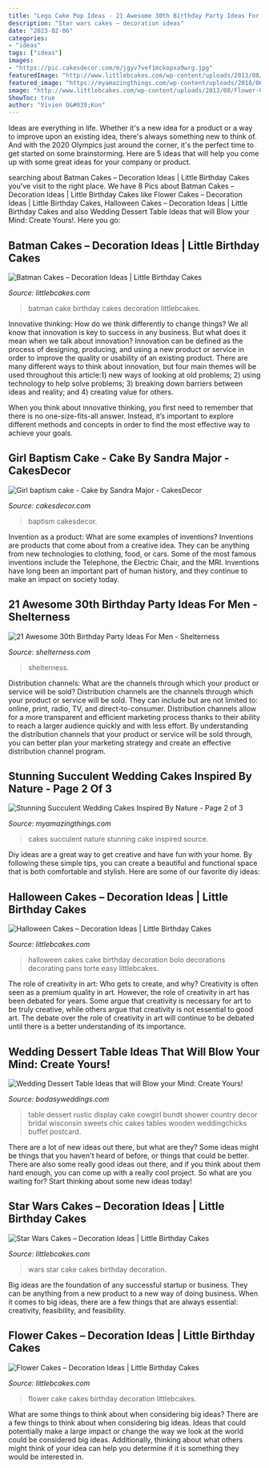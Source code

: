 ```yaml
---
title: "Lego Cake Pop Ideas - 21 Awesome 30th Birthday Party Ideas For Men"
description: "Star wars cakes – decoration ideas"
date: "2023-02-06"
categories:
- "ideas"
tags: ["ideas"]
images:
- "https://pic.cakesdecor.com/m/jgyv7vef1mckopxa9wrg.jpg"
featuredImage: "http://www.littlebcakes.com/wp-content/uploads/2013/08/Flower-Cake-Ideas.jpg"
featured_image: "https://myamazingthings.com/wp-content/uploads/2018/06/succulent-wedding-cake-7-.jpg"
image: "http://www.littlebcakes.com/wp-content/uploads/2013/08/Flower-Cake-Ideas.jpg"
ShowToc: true
author: "Vivien O&#039;Kon"
---
```



Ideas are everything in life. Whether it's a new idea for a product or a way to improve upon an existing idea, there's always something new to think of. And with the 2020 Olympics just around the corner, it's the perfect time to get started on some brainstorming. Here are 5 ideas that will help you come up with some great ideas for your company or product.

	

		
searching about Batman Cakes – Decoration Ideas | Little Birthday Cakes you've visit to the right place. We have 8 Pics about Batman Cakes – Decoration Ideas | Little Birthday Cakes like Flower Cakes – Decoration Ideas | Little Birthday Cakes, Halloween Cakes – Decoration Ideas | Little Birthday Cakes and also Wedding Dessert Table Ideas that will Blow your Mind: Create Yours!. Here you go:
		
    
## Batman Cakes – Decoration Ideas | Little Birthday Cakes

<img loading=lazy src="http://www.littlebcakes.com/wp-content/uploads/2013/08/Batman-Cake-Photos.jpg" onerror="this.onerror=null;this.src='https://tse2.mm.bing.net/th?id=OIP.7QavDbHFobDWf65mu_DZmQHaHs&amp;pid=15.1';" alt="Batman Cakes – Decoration Ideas | Little Birthday Cakes">

_Source: littlebcakes.com_

>batman cake birthday cakes decoration littlebcakes. 

	

Innovative thinking: How do we think differently to change things?
We all know that innovation is key to success in any business. But what does it mean when we talk about innovation?
Innovation can be defined as the process of designing, producing, and using a new product or service in order to improve the quality or usability of an existing product. There are many different ways to think about innovation, but four main themes will be used throughout this article:1) new ways of looking at old problems; 2) using technology to help solve problems; 3) breaking down barriers between ideas and reality; and 4) creating value for others. 

When you think about innovative thinking, you first need to remember that there is no one-size-fits-all answer. Instead, it’s important to explore different methods and concepts in order to find the most effective way to achieve your goals.

    
## Girl Baptism Cake - Cake By Sandra Major - CakesDecor

<img loading=lazy src="https://pic.cakesdecor.com/m/jgyv7vef1mckopxa9wrg.jpg" onerror="this.onerror=null;this.src='https://tse4.mm.bing.net/th?id=OIP.oCNy6VlNYmZyTSnKhjDR-AHaJP&amp;pid=15.1';" alt="Girl baptism cake - Cake by Sandra Major - CakesDecor">

_Source: cakesdecor.com_

>baptism cakesdecor. 

	

Invention as a product: What are some examples of inventions?
Inventions are products that come about from a creative idea. They can be anything from new technologies to clothing, food, or cars. Some of the most famous inventions include the Telephone, the Electric Chair, and the MRI. Inventions have long been an important part of human history, and they continue to make an impact on society today.

    
## 21 Awesome 30th Birthday Party Ideas For Men - Shelterness

<img loading=lazy src="https://i.shelterness.com/2017/02/19-cupcakes-and-favorite-beer-instead-of-a-birthday-cake.jpg" onerror="this.onerror=null;this.src='https://tse3.mm.bing.net/th?id=OIP.J8x-agjspB3_SHws4XPtYwHaKf&amp;pid=15.1';" alt="21 Awesome 30th Birthday Party Ideas For Men - Shelterness">

_Source: shelterness.com_

>shelterness. 

	

Distribution channels: What are the channels through which your product or service will be sold?
Distribution channels are the channels through which your product or service will be sold. They can include but are not limited to: online, print, radio, TV, and direct-to-consumer. Distribution channels allow for a more transparent and efficient marketing process thanks to their ability to reach a larger audience quickly and with less effort. By understanding the distribution channels that your product or service will be sold through, you can better plan your marketing strategy and create an effective distribution channel program.

    
## Stunning Succulent Wedding Cakes Inspired By Nature - Page 2 Of 3

<img loading=lazy src="https://myamazingthings.com/wp-content/uploads/2018/06/succulent-wedding-cake-7-.jpg" onerror="this.onerror=null;this.src='https://tse1.mm.bing.net/th?id=OIP.5hQp6bCSxsMS06B-zFSOnwHaLF&amp;pid=15.1';" alt="Stunning Succulent Wedding Cakes Inspired By Nature - Page 2 of 3">

_Source: myamazingthings.com_

>cakes succulent nature stunning cake inspired source. 

	

Diy ideas are a great way to get creative and have fun with your home. By following these simple tips, you can create a beautiful and functional space that is both comfortable and stylish. Here are some of our favorite diy ideas: 

    
## Halloween Cakes – Decoration Ideas | Little Birthday Cakes

<img loading=lazy src="http://www.littlebcakes.com/wp-content/uploads/2013/08/Halloween-Cake-Pans.jpg" onerror="this.onerror=null;this.src='https://tse4.mm.bing.net/th?id=OIP.B5wizS3ToTirQS91WKHNRgHaJ4&amp;pid=15.1';" alt="Halloween Cakes – Decoration Ideas | Little Birthday Cakes">

_Source: littlebcakes.com_

>halloween cakes cake birthday decoration bolo decorations decorating pans torte easy littlebcakes. 

	

The role of creativity in art: Who gets to create, and why?
Creativity is often seen as a premium quality in art. However, the role of creativity in art has been debated for years. Some argue that creativity is necessary for art to be truly creative, while others argue that creativity is not essential to good art. The debate over the role of creativity in art will continue to be debated until there is a better understanding of its importance.

    
## Wedding Dessert Table Ideas That Will Blow Your Mind: Create Yours!

<img loading=lazy src="http://bodasyweddings.com/wp-content/uploads/2017/07/rustic-chic-bundt-cake-dessert-table.jpg" onerror="this.onerror=null;this.src='https://tse1.mm.bing.net/th?id=OIP.ENT5RgD44AbQC-qe5O1ITwHaLI&amp;pid=15.1';" alt="Wedding Dessert Table Ideas that will Blow your Mind: Create Yours!">

_Source: bodasyweddings.com_

>table dessert rustic display cake cowgirl bundt shower country decor bridal wisconsin sweets chic cakes tables wooden weddingchicks buffet postcard. 

	

There are a lot of new ideas out there, but what are they? Some ideas might be things that you haven't heard of before, or things that could be better. There are also some really good ideas out there, and if you think about them hard enough, you can come up with a really cool project. So what are you waiting for? Start thinking about some new ideas today!

    
## Star Wars Cakes – Decoration Ideas | Little Birthday Cakes

<img loading=lazy src="http://www.littlebcakes.com/wp-content/uploads/2013/08/Star-Wars-Cake-Pictures.jpg" onerror="this.onerror=null;this.src='https://tse3.mm.bing.net/th?id=OIP.ubjh1AxNclsyTplAFCKShAHaJ4&amp;pid=15.1';" alt="Star Wars Cakes – Decoration Ideas | Little Birthday Cakes">

_Source: littlebcakes.com_

>wars star cake cakes birthday decoration. 

	

Big ideas are the foundation of any successful startup or business. They can be anything from a new product to a new way of doing business. When it comes to big ideas, there are a few things that are always essential: creativity, feasibility, and feasibility.

    
## Flower Cakes – Decoration Ideas | Little Birthday Cakes

<img loading=lazy src="http://www.littlebcakes.com/wp-content/uploads/2013/08/Flower-Cake-Ideas.jpg" onerror="this.onerror=null;this.src='https://tse4.mm.bing.net/th?id=OIP.j1IrmQly9Zuyi_N8rpt4pAHaLG&amp;pid=15.1';" alt="Flower Cakes – Decoration Ideas | Little Birthday Cakes">

_Source: littlebcakes.com_

>flower cake cakes birthday decoration littlebcakes. 

	

What are some things to think about when considering big ideas?
There are a few things to think about when considering big ideas. Ideas that could potentially make a large impact or change the way we look at the world could be considered big ideas. Additionally, thinking about what others might think of your idea can help you determine if it is something they would be interested in.

